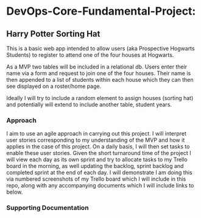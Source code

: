 # DevOps-Core-Fundamental-Project: 
## Harry Potter Sorting Hat

This is a basic web app intended to allow users (aka Prospective Hogwarts Students) to register to attend one of the four houses at Hogwarts.

As a MVP two tables will be included in a relational db.  Users enter their name via a form and request to join one of the four houses.
Their name is then appended to a list of students within each house which they can then see displayed on a roster/home page.

Ideally I will try to include a random element to assign houses (sorting hat) and potentially will extend to include another table, student 
years.

### Approach

I aim to use an agile approach in carrying out this project.  I will interpret user stories corresponding to my understanding of the MVP
and how it applies in the case of this project.  On a daily basis, I will then set tasks to enable these user stories.  Given the short 
turnaround time of the project I will view each day as its own sprint and try to allocate tasks to my Trello board in the morning, as well 
updating the backlog, sprint backlog and completed sprint at the end of each day.  I will demonstrate I am doing this via numbered screenshots 
of my Trello board which I will include in this repo, along with any accompanying documents which I will include links to below.

### Supporting Documentation

